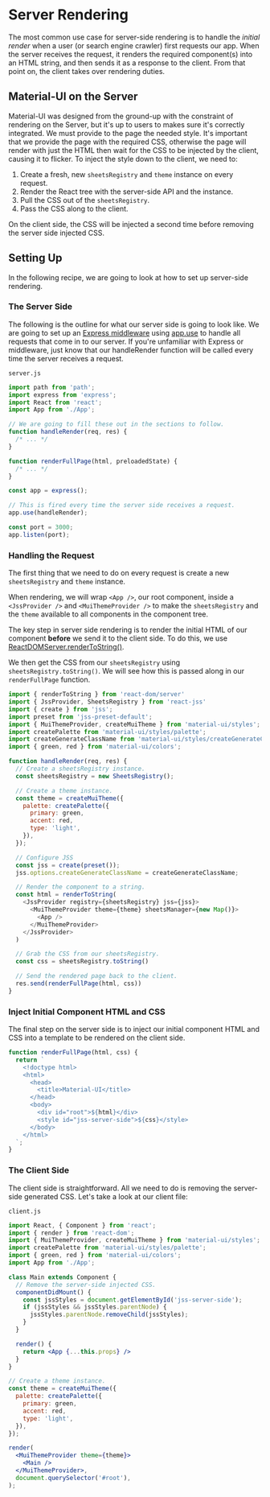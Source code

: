 # Server Rendering

The most common use case for server-side rendering is to handle the *initial render* when a user (or search engine crawler) first requests our app.
When the server receives the request, it renders the required component(s) into an HTML string, and then sends it as a response to the client.
From that point on, the client takes over rendering duties.

## Material-UI on the Server

Material-UI was designed from the ground-up with the constraint of rendering on the Server, but it's up to users to makes sure it's correctly integrated.
We must provide to the page the needed style.
It's important that we provide the page with the required CSS, otherwise the page will render with just the HTML then wait for the CSS to be injected by the client, causing it to flicker.
To inject the style down to the client, we need to:

1. Create a fresh, new `sheetsRegistry` and `theme` instance on every request.
2. Render the React tree with the server-side API and the instance.
3. Pull the CSS out of the `sheetsRegistry`.
4. Pass the CSS along to the client.

On the client side, the CSS will be injected a second time before removing the server side injected CSS.

## Setting Up

In the following recipe, we are going to look at how to set up server-side rendering.

### The Server Side

The following is the outline for what our server side is going to look like.
We are going to set up an [Express middleware](http://expressjs.com/en/guide/using-middleware.html) using [app.use](http://expressjs.com/en/api.html) to handle all requests that come in to our server.
If you're unfamiliar with Express or middleware, just know that our handleRender function will be called every time the server receives a request.

`server.js`

```js
import path from 'path';
import express from 'express';
import React from 'react';
import App from './App';

// We are going to fill these out in the sections to follow.
function handleRender(req, res) {
  /* ... */
}

function renderFullPage(html, preloadedState) {
  /* ... */
}

const app = express();

// This is fired every time the server side receives a request.
app.use(handleRender);

const port = 3000;
app.listen(port);
```

### Handling the Request

The first thing that we need to do on every request is create a new `sheetsRegistry` and `theme` instance.

When rendering, we will wrap `<App />`, our root component,
inside a `<JssProvider />` and `<MuiThemeProvider />` to make the `sheetsRegistry` and the `theme` available to all components in the component tree.

The key step in server side rendering is to render the initial HTML of our component **before** we send it to the client side. To do this, we use [ReactDOMServer.renderToString()](https://facebook.github.io/react/docs/react-dom-server.html).

We then get the CSS from our `sheetsRegistry` using `sheetsRegistry.toString()`. We will see how this is passed along in our `renderFullPage` function.

```js
import { renderToString } from 'react-dom/server'
import { JssProvider, SheetsRegistry } from 'react-jss'
import { create } from 'jss';
import preset from 'jss-preset-default';
import { MuiThemeProvider, createMuiTheme } from 'material-ui/styles';
import createPalette from 'material-ui/styles/palette';
import createGenerateClassName from 'material-ui/styles/createGenerateClassName';
import { green, red } from 'material-ui/colors';

function handleRender(req, res) {
  // Create a sheetsRegistry instance.
  const sheetsRegistry = new SheetsRegistry();

  // Create a theme instance.
  const theme = createMuiTheme({
    palette: createPalette({
      primary: green,
      accent: red,
      type: 'light',
    }),
  });

  // Configure JSS
  const jss = create(preset());
  jss.options.createGenerateClassName = createGenerateClassName;

  // Render the component to a string.
  const html = renderToString(
    <JssProvider registry={sheetsRegistry} jss={jss}>
      <MuiThemeProvider theme={theme} sheetsManager={new Map()}>
        <App />
      </MuiThemeProvider>
    </JssProvider>
  )

  // Grab the CSS from our sheetsRegistry.
  const css = sheetsRegistry.toString()

  // Send the rendered page back to the client.
  res.send(renderFullPage(html, css))
}
```

### Inject Initial Component HTML and CSS

The final step on the server side is to inject our initial component HTML and CSS into a template to be rendered on the client side.

```js
function renderFullPage(html, css) {
  return `
    <!doctype html>
    <html>
      <head>
        <title>Material-UI</title>
      </head>
      <body>
        <div id="root">${html}</div>
        <style id="jss-server-side">${css}</style>
      </body>
    </html>
  `;
}
```

### The Client Side

The client side is straightforward. All we need to do is removing the server-side generated CSS.
Let's take a look at our client file:

`client.js`

```jsx
import React, { Component } from 'react';
import { render } from 'react-dom';
import { MuiThemeProvider, createMuiTheme } from 'material-ui/styles';
import createPalette from 'material-ui/styles/palette';
import { green, red } from 'material-ui/colors';
import App from './App';

class Main extends Component {
  // Remove the server-side injected CSS.
  componentDidMount() {
    const jssStyles = document.getElementById('jss-server-side');
    if (jssStyles && jssStyles.parentNode) {
      jssStyles.parentNode.removeChild(jssStyles);
    }
  }

  render() {
    return <App {...this.props} />
  }
}

// Create a theme instance.
const theme = createMuiTheme({
  palette: createPalette({
    primary: green,
    accent: red,
    type: 'light',
  }),
});

render(
  <MuiThemeProvider theme={theme}>
    <Main />
  </MuiThemeProvider>,
  document.querySelector('#root'),
);
```
